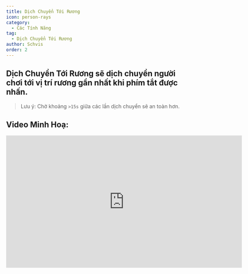 ```yaml
---
title: Dịch Chuyển Tới Rương
icon: person-rays
category:
  - Các Tính Năng
tag:
  - Dịch Chuyển Tới Rương
author: Schvis
order: 2
---
```


## Dịch Chuyển Tới Rương sẽ dịch chuyển người chơi tới vị trí rương gần nhất khi phím tắt được nhấn.

> Lưu ý: Chờ khoảng `>15s` giữa các lần dịch chuyển sẽ an toàn hơn.

## Video Minh Hoạ:

<div class="iframe-container"><iframe width="640" height="360" src="https://www.youtube.com/embed/j2Yu31J7Yh4?list=PL5eI1Tb64p56g27qfYk7VuFTz4FK6YrKa" title="Korepi - Oculi/ChestTeleport" frameborder="0" allow="accelerometer; autoplay; clipboard-write; encrypted-media; gyroscope; picture-in-picture; web-share" allowfullscreen></iframe></div>
